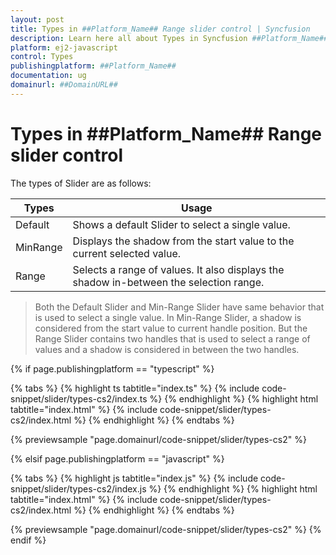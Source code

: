 ```yaml
---
layout: post
title: Types in ##Platform_Name## Range slider control | Syncfusion
description: Learn here all about Types in Syncfusion ##Platform_Name## Range slider control of Syncfusion Essential JS 2 and more.
platform: ej2-javascript
control: Types 
publishingplatform: ##Platform_Name##
documentation: ug
domainurl: ##DomainURL##
---
```


# Types in ##Platform_Name## Range slider control

The types of Slider are as follows:

| **Types** | **Usage** |
| --- | --- |
| Default | Shows a default Slider to select a single value. |
| MinRange | Displays the shadow from the start value to the current selected value. |
| Range | Selects a range of values. It also displays the shadow in-between the selection range. |

>Both the Default Slider and Min-Range Slider have same behavior that is used to select a single value. In Min-Range Slider, a shadow is considered from the start value to current handle position. But the Range Slider contains two handles that is used to select a range of values and a shadow is considered in between the two handles.

{% if page.publishingplatform == "typescript" %}

 {% tabs %}
{% highlight ts tabtitle="index.ts" %}
{% include code-snippet/slider/types-cs2/index.ts %}
{% endhighlight %}
{% highlight html tabtitle="index.html" %}
{% include code-snippet/slider/types-cs2/index.html %}
{% endhighlight %}
{% endtabs %}
        
{% previewsample "page.domainurl/code-snippet/slider/types-cs2" %}

{% elsif page.publishingplatform == "javascript" %}

{% tabs %}
{% highlight js tabtitle="index.js" %}
{% include code-snippet/slider/types-cs2/index.js %}
{% endhighlight %}
{% highlight html tabtitle="index.html" %}
{% include code-snippet/slider/types-cs2/index.html %}
{% endhighlight %}
{% endtabs %}

{% previewsample "page.domainurl/code-snippet/slider/types-cs2" %}
{% endif %}